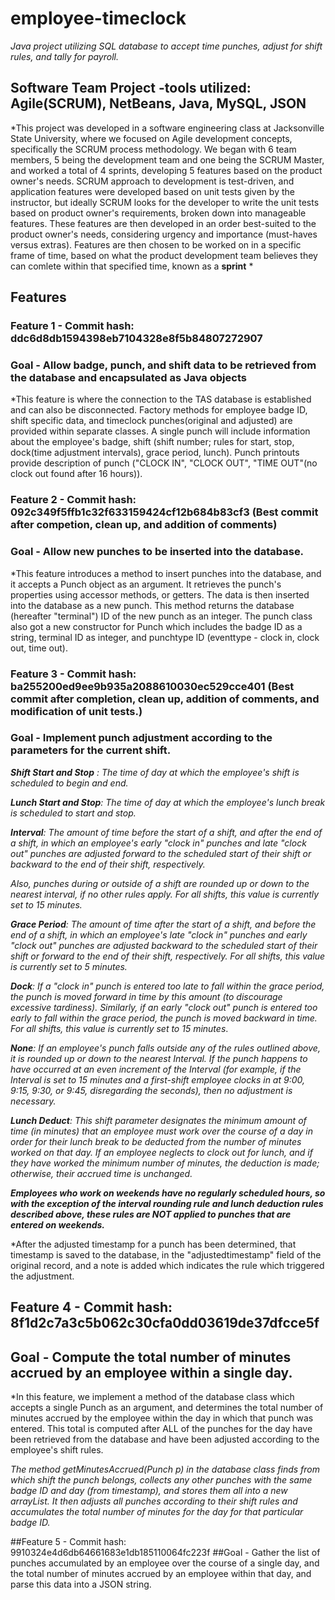 # employee-timeclock
*Java project utilizing SQL database to accept time punches, adjust for shift rules, and tally for payroll.*

## Software Team Project -tools utilized:  Agile(SCRUM), NetBeans, Java, MySQL, JSON

*This project was developed in a software engineering class at Jacksonville State University, where we focused on Agile development concepts, specifically the SCRUM process methodology. We began with 6 team members, 5 being the development team and one being the SCRUM Master, and worked a total of 4 sprints, developing 5 features based on the product owner's needs. SCRUM approach to development is test-driven, and application features were developed based on unit tests given by the instructor, but ideally SCRUM looks for the developer to write the unit tests based on product owner's requirements, broken down into manageable features. These features are then developed in an order best-suited to the product owner's needs, considering urgency and importance (must-haves versus extras). Features are then chosen to be worked on in a specific frame of time, based on what the product development team believes they can comlete within that specified time, known as a **sprint** * 

## Features

### Feature 1 - Commit hash: ddc6d8db1594398eb7104328e8f5b84807272907
### Goal - Allow badge, punch, and shift data to be retrieved from the database and encapsulated as Java objects

*This feature is where the connection to the TAS database is established and can also be disconnected. Factory methods for employee badge ID, shift specific data, and timeclock punches(original and adjusted) are provided within separate classes. A single punch will include information about the employee's badge, shift (shift number; rules for start, stop, dock(time adjustment intervals), grace period, lunch). Punch printouts provide description of punch ("CLOCK IN", "CLOCK OUT", "TIME OUT"(no clock out found after 16 hours)).   

### Feature 2 - Commit hash: 092c349f5ffb1c32f633159424cf12b684b83cf3 (Best commit after competion, clean up, and addition of comments)
### Goal - Allow new punches to be inserted into the database.

*This feature introduces a method to insert punches into the database, and it accepts a Punch object as an argument. It retrieves the punch's properties using accessor methods, or getters. The data is then inserted into the database as a new punch. This method returns the database (hereafter "terminal") ID of the new punch as an integer. The punch class also got a new constructor for Punch which includes the badge ID as a string, terminal ID as integer, and punchtype ID (eventtype - clock in, clock out, time out).

### Feature 3 - Commit hash: ba255200ed9ee9b935a2088610030ec529cce401 (Best commit after completion, clean up, addition of comments, and                   modification of unit tests.)
### Goal - Implement punch adjustment according to the parameters for the current shift.

 ***Shift Start and Stop** : The time of day at which the employee's shift is scheduled to begin and end.*

***Lunch Start and Stop**: The time of day at which the employee's lunch break is scheduled to start and stop.*

***Interval**: The amount of time before the start of a shift, and after the end of a shift, in which an employee's early "clock in" punches and late "clock out" punches are adjusted forward to the scheduled start of their shift or backward to the end of their shift, respectively.*

*Also, punches during or outside of a shift are rounded up or down to the nearest interval, if no other rules apply.  For all shifts, this value is currently set to 15 minutes.*

***Grace Period**: The amount of time after the start of a shift, and before the end of a shift, in which an employee's late "clock in" punches and early "clock out" punches are adjusted backward to the scheduled start of their shift or forward to the end of their shift, respectively.  For all shifts, this value is currently set to 5 minutes.*

***Dock**: If a "clock in" punch is entered too late to fall within the grace period, the punch is moved forward in time by this amount (to discourage excessive tardiness).  Similarly, if an early "clock out" punch is entered too early to fall within the grace period, the punch is moved backward in time.  For all shifts, this value is currently set to 15 minutes*.

***None**: If an employee's punch falls outside any of the rules outlined above, it is rounded up or down to the nearest Interval.  If the punch happens to have occurred at an even increment of the Interval (for example, if the Interval is set to 15 minutes and a first-shift employee clocks in at 9:00, 9:15, 9:30, or 9:45, disregarding the seconds), then no adjustment is necessary.*

***Lunch Deduct**: This shift parameter designates the minimum amount of time (in minutes) that an employee must work over the course of a day in order for their lunch break to be deducted from the number of minutes worked on that day.  If an employee neglects to clock out for lunch, and if they have worked the minimum number of minutes, the deduction is made; otherwise, their accrued time is unchanged.*

***Employees who work on weekends have no regularly scheduled hours, so with the exception of the interval rounding rule and lunch deduction rules described above, these rules are NOT applied to punches that are entered on weekends.***

*After the adjusted timestamp for a punch has been determined, that timestamp is saved to the database, in the "adjustedtimestamp" field of the original record, and a note is added which indicates the rule which triggered the adjustment.

## Feature 4 - Commit hash: 8f1d2c7a3c5b062c30cfa0dd03619de37dfcce5f
## Goal - Compute the total number of minutes accrued by an employee within a single day.

*In this feature, we implement a method of the database class which accepts a single Punch as an argument, and determines the total number of minutes accrued by the employee within the day in which that punch was entered.  This total is computed after ALL of the punches for the day have been retrieved from the database and have been adjusted according to the employee's shift rules.

*The method getMinutesAccrued(Punch p) in the database class finds from which shift the punch belongs, collects any other punches with the same badge ID and day (from timestamp), and stores them all into a new arrayList. It then adjusts all punches according to their shift rules and accumulates the total number of minutes for the day for that particular badge ID.*

##Feature 5 - Commit hash: 9910324e4d6db64661683e1db185110064fc223f
##Goal - Gather the list of punches accumulated by an employee over the course of a single day, and the total number of minutes accrued by an employee within that day, and parse this data into a JSON string.


